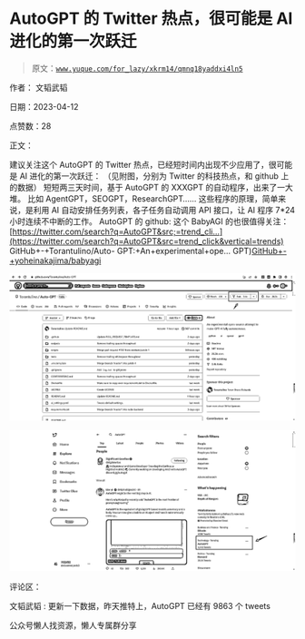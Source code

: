 # AutoGPT 的 Twitter 热点，很可能是 AI 进化的第一次跃迁

> 原文：[`www.yuque.com/for_lazy/xkrm14/qmnq18yaddxi4ln5`](https://www.yuque.com/for_lazy/xkrm14/qmnq18yaddxi4ln5)



作者： 文韬武韬



日期：2023-04-12



点赞数：28

<ne-card data-card-name="hr" data-card-type="block" id="xTqlb" data-event-boundary="card">

正文：



建议关注这个 AutoGPT 的 Twitter 热点，已经短时间内出现不少应用了，很可能是 AI 进化的第一次跃迁： （见附图，分别为 Twitter 的科技热点，和 github 上的数据） 短短两三天时间，基于 AutoGPT 的 XXXGPT 的自动程序，出来了一大堆。 比如 AgentGPT，SEOGPT，ResearchGPT…… 这些程序的原理，简单来说，是利用 AI 自动安排任务列表，各子任务自动调用 API 接口，让 AI 程序 7*24 小时连续不中断的工作。 AutoGPT 的 github: 这个 BabyAGI 的也很值得关注： [https://twitter.com/search?q=AutoGPT&src;=trend_cli...](https://twitter.com/search?q=AutoGPT&src=trend_click&vertical=trends) GitHub+-+Torantulino/Auto- GPT:+An+experimental+ope... GPT)[GitHub+-+yoheinakajima/babyagi](https://github.com/yoheinakajima/babyagi)



<ne-card data-card-name="image" data-card-type="inline" id="vUu0y" data-event-boundary="card">![](img/55b01b04817890d8485eeb2b326a836b.png)</ne-card>



<ne-card data-card-name="image" data-card-type="inline" id="nIhZy" data-event-boundary="card">![](img/e8199f8508464c50de915ced703b3210.png)</ne-card>

<ne-card data-card-name="hr" data-card-type="block" id="JBDvD" data-event-boundary="card">

评论区：



文韬武韬 : 更新一下数据，昨天推特上，AutoGPT 已经有 9863 个 tweets

<ne-card data-card-name="hr" data-card-type="block" id="wBmvq" data-event-boundary="card">

公众号懒人找资源，懒人专属群分享

</ne-card></ne-card></ne-card>